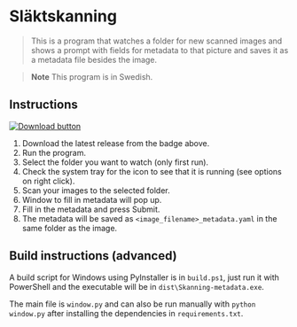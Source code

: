 # Släktskanning

> This is a program that watches a folder for new scanned images and shows a prompt with fields for metadata to that picture and saves it as a metadata file besides the image.

> **Note**
> This program is in Swedish.

## Instructions

[![Download button](https://img.shields.io/badge/dynamic/json?color=brightgreen&label=Download&query=%24.tag_name&url=https%3A%2F%2Fapi.github.com%2Frepos%2Felias123tre%2Fslaktskanning%2Freleases%2Flatest&style=for-the-badge)](https://github.com/elias123tre/slaktskanning/releases/latest/download/Skanning-metadata.exe)

1. Download the latest release from the badge above.
2. Run the program.
3. Select the folder you want to watch (only first run).
4. Check the system tray for the icon to see that it is running (see options on right click).
5. Scan your images to the selected folder.
6. Window to fill in metadata will pop up.
7. Fill in the metadata and press Submit.
8. The metadata will be saved as `<image_filename>_metadata.yaml` in the same folder as the image.

## Build instructions (advanced)

A build script for Windows using PyInstaller is in `build.ps1`, just run it with PowerShell and the executable will be in `dist\Skanning-metadata.exe`.

The main file is `window.py` and can also be run manually with `python window.py` after installing the dependencies in `requirements.txt`.
